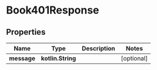 
# Book401Response

## Properties
Name | Type | Description | Notes
------------ | ------------- | ------------- | -------------
**message** | **kotlin.String** |  |  [optional]



